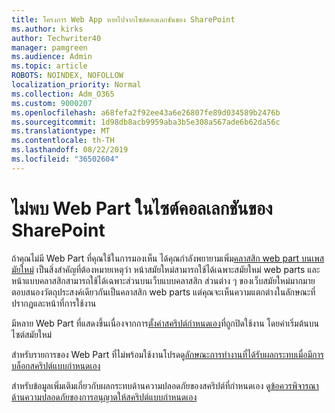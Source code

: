 ```yaml
---
title: โครงการ Web App หายไปจากไซต์คอลเลกชันของ SharePoint
ms.author: kirks
author: Techwriter40
manager: pamgreen
ms.audience: Admin
ms.topic: article
ROBOTS: NOINDEX, NOFOLLOW
localization_priority: Normal
ms.collection: Adm_O365
ms.custom: 9000207
ms.openlocfilehash: a68fefa2f92ee43a6e26807fe89d034589b2476b
ms.sourcegitcommit: 1d98db8acb9959aba3b5e308a567ade6b62da56c
ms.translationtype: MT
ms.contentlocale: th-TH
ms.lasthandoff: 08/22/2019
ms.locfileid: "36502604"
---
```

# <a name="missing-web-part-in-sharepoint-site-collection"></a>ไม่พบ Web Part ในไซต์คอลเลกชันของ SharePoint

ถ้าคุณไม่มี Web Part ที่คุณใช้ในการมองเห็น ได้คุณกำลังพยายามเพิ่ม[คลาสสิก web part บนเพสมัยใหม่](https://support.office.com/article/classic-and-modern-web-part-experiences-3fdae6c3-8fc1-49ab-8708-8c104b882e64) เป็นสิ่งสำคัญที่ต้องหมายเหตุว่า หน้าสมัยใหม่สามารถใช้ได้เฉพาะสมัยใหม่ web parts และหน้าแบบคลาสสิกสามารถใช้ได้เฉพาะส่วนบนเว็บแบบคลาสสิก ส่วนต่าง ๆ ของเว็บสมัยใหม่มากมายตอบสนองวัตถุประสงค์เดียวกันเป็นคลาสสิก web parts แต่คุณจะเห็นความแตกต่างในลักษณะที่ปรากฏและหน้าที่การใช้งาน

มีหลาย Web Part ที่แสดงขึ้นเนื่องจากการ[ตั้งค่าสคริปต์กำหนดเอง](https://docs.microsoft.com/sharepoint/allow-or-prevent-custom-script)ที่ถูกปิดใช้งาน โดยค่าเริ่มต้นบนไซต์สมัยใหม่ 

สำหรับรายการของ Web Part ที่ไม่พร้อมใช้งานโปรดดู[ลักษณะการทำงานที่ได้รับผลกระทบเมื่อมีการบล็อกสคริปต์แบบกำหนดเอง](https://docs.microsoft.com/sharepoint/allow-or-prevent-custom-script#features-affected-when-custom-script-is-blocked)

 สำหรับข้อมูลเพิ่มเติมเกี่ยวกับผลกระทบด้านความปลอดภัยของสคริปต์ที่กำหนดเอง ดู[ข้อควรพิจารณาด้านความปลอดภัยของการอนุญาตให้สคริปต์แบบกำหนดเอง](https://docs.microsoft.com/sharepoint/security-considerations-of-allowing-custom-script)
